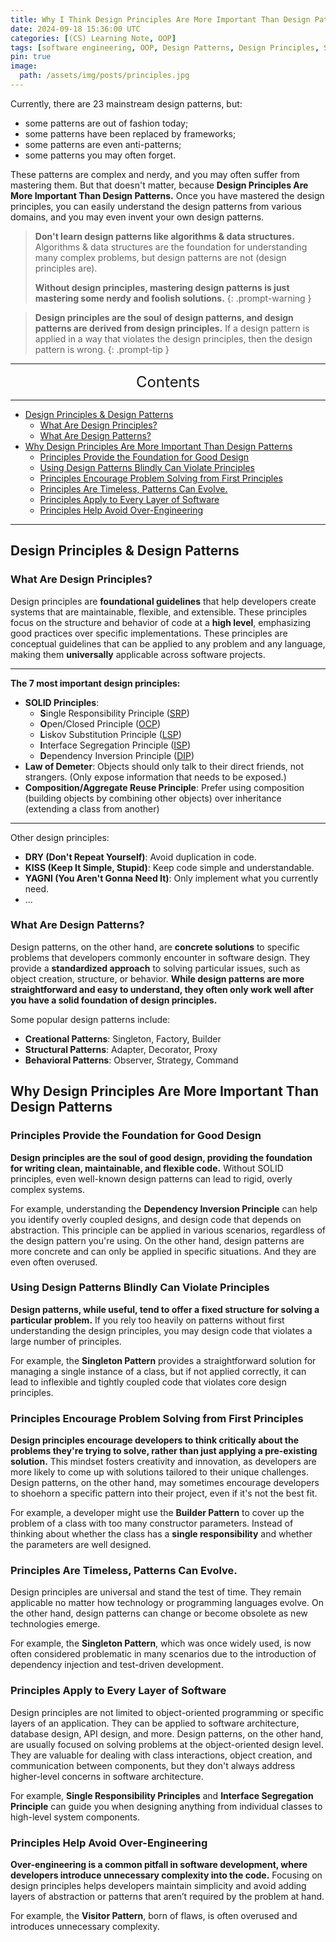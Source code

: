 ```yaml
---
title: Why I Think Design Principles Are More Important Than Design Patterns?
date: 2024-09-18 15:36:00 UTC
categories: [(CS) Learning Note, OOP]
tags: [software engineering, OOP, Design Patterns, Design Principles, SOLID]
pin: true
image:
  path: /assets/img/posts/principles.jpg
---
```


Currently, there are 23 mainstream design patterns, but:
* some patterns are out of fashion today;
* some patterns have been replaced by frameworks;
* some patterns are even anti-patterns;
* some patterns you may often forget.

These patterns are complex and nerdy, and you may often suffer from mastering them. But that doesn't matter, because **Design Principles Are More Important Than Design Patterns.** Once you have mastered the design principles, you can easily understand the design patterns from various domains, and you may even invent your own design patterns.

> **Don't learn design patterns like algorithms & data structures.** Algorithms & data structures are the foundation for understanding many complex problems, but design patterns are not (design principles are).
> 
> **Without design principles, mastering design patterns is just mastering some nerdy and foolish solutions.** 
{: .prompt-warning }

> **Design principles are the soul of design patterns, and design patterns are derived from design principles.** If a design pattern is applied in a way that violates the design principles, then the design pattern is wrong.
{: .prompt-tip }

---
<center><font size='5'> Contents </font></center>

---

<!-- TOC -->
  * [Design Principles & Design Patterns](#design-principles--design-patterns)
    * [What Are Design Principles?](#what-are-design-principles)
    * [What Are Design Patterns?](#what-are-design-patterns)
  * [Why Design Principles Are More Important Than Design Patterns](#why-design-principles-are-more-important-than-design-patterns)
    * [Principles Provide the Foundation for Good Design](#principles-provide-the-foundation-for-good-design)
    * [Using Design Patterns Blindly Can Violate Principles](#using-design-patterns-blindly-can-violate-principles)
    * [Principles Encourage Problem Solving from First Principles](#principles-encourage-problem-solving-from-first-principles)
    * [Principles Are Timeless, Patterns Can Evolve.](#principles-are-timeless-patterns-can-evolve)
    * [Principles Apply to Every Layer of Software](#principles-apply-to-every-layer-of-software)
    * [Principles Help Avoid Over-Engineering](#principles-help-avoid-over-engineering)
<!-- TOC -->

---

## Design Principles & Design Patterns

### What Are Design Principles?

Design principles are **foundational guidelines** that help developers create systems that are maintainable, flexible, and extensible. These principles focus on the structure and behavior of code at a **high level**, emphasizing good practices over specific implementations. These principles are conceptual guidelines that can be applied to any problem and any language, making them **universally** applicable across software projects.

---

**The 7 most important design principles:**

- **SOLID Principles**:
  - **S**ingle Responsibility Principle ([SRP](/posts/SRP/))
  - **O**pen/Closed Principle ([OCP](/posts/OCP/))
  - **L**iskov Substitution Principle ([LSP](/posts/LSP/))
  - **I**nterface Segregation Principle ([ISP](/posts/ISP/))
  - **D**ependency Inversion Principle ([DIP](/posts/DIP/))
- **Law of Demeter**: Objects should only talk to their direct friends, not strangers. (Only expose information that needs to be exposed.)
- **Composition/Aggregate Reuse Principle**: Prefer using composition (building objects by combining other objects) over inheritance (extending a class from another)

---

Other design principles:

- **DRY (Don't Repeat Yourself)**: Avoid duplication in code.
- **KISS (Keep It Simple, Stupid)**: Keep code simple and understandable.
- **YAGNI (You Aren't Gonna Need It)**: Only implement what you currently need.
- ...

### What Are Design Patterns?

Design patterns, on the other hand, are **concrete solutions** to specific problems that developers commonly encounter in software design. They provide a **standardized approach** to solving particular issues, such as object creation, structure, or behavior. **While design patterns are more straightforward and easy to understand, they often only work well after you have a solid foundation of design principles.**

Some popular design patterns include:

- **Creational Patterns**: Singleton, Factory, Builder
- **Structural Patterns**: Adapter, Decorator, Proxy
- **Behavioral Patterns**: Observer, Strategy, Command

## Why Design Principles Are More Important Than Design Patterns

### Principles Provide the Foundation for Good Design

**Design principles are the soul of good design, providing the foundation for writing clean, maintainable, and flexible code.** Without SOLID principles, even well-known design patterns can lead to rigid, overly complex systems.

For example, understanding the **Dependency Inversion Principle** can help you identify overly coupled designs, and design code that depends on abstraction. This principle can be applied in various scenarios, regardless of the design pattern you're using. On the other hand, design patterns are more concrete and can only be applied in specific situations. And they are even often overused.

### Using Design Patterns Blindly Can Violate Principles

**Design patterns, while useful, tend to offer a fixed structure for solving a particular problem.** If you rely too heavily on patterns without first understanding the design principles, you may design code that violates a large number of principles.

For example, the **Singleton Pattern** provides a straightforward solution for managing a single instance of a class, but if not applied correctly, it can lead to inflexible and tightly coupled code that violates core design principles.

### Principles Encourage Problem Solving from First Principles

**Design principles encourage developers to think critically about the problems they're trying to solve, rather than just applying a pre-existing solution.** This mindset fosters creativity and innovation, as developers are more likely to come up with solutions tailored to their unique challenges. Design patterns, on the other hand, may sometimes encourage developers to shoehorn a specific pattern into their project, even if it's not the best fit. 

For example, a developer might use the **Builder Pattern** to cover up the problem of a class with too many constructor parameters. Instead of thinking about whether the class has a **single responsibility** and whether the parameters are well designed.

### Principles Are Timeless, Patterns Can Evolve.

Design principles are universal and stand the test of time. They remain applicable no matter how technology or programming languages evolve. On the other hand, design patterns can change or become obsolete as new technologies emerge. 

For example, the **Singleton Pattern**, which was once widely used, is now often considered problematic in many scenarios due to the introduction of dependency injection and test-driven development.

### Principles Apply to Every Layer of Software

Design principles are not limited to object-oriented programming or specific layers of an application. They can be applied to software architecture, database design, API design, and more. Design patterns, on the other hand, are usually focused on solving problems at the object-oriented design level. They are valuable for dealing with class interactions, object creation, and communication between components, but they don't always address higher-level concerns in software architecture.


For example, **Single Responsibility Principles** and **Interface Segregation Principle** can guide you when designing anything from individual classes to high-level system components.

### Principles Help Avoid Over-Engineering

**Over-engineering is a common pitfall in software development, where developers introduce unnecessary complexity into the code.** Focusing on design principles helps developers maintain simplicity and avoid adding layers of abstraction or patterns that aren’t required by the problem at hand.

For example, the **Visitor Pattern**, born of flaws, is often overused and introduces unnecessary complexity.

